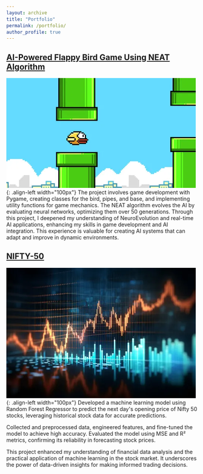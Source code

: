 ```yaml
---
layout: archive
title: "Portfolio"
permalink: /portfolio/
author_profile: true
---
```


## [AI-Powered Flappy Bird Game Using NEAT Algorithm](https://github.com/Nexalyze/AI-Powered-Flappy-Bird-Game-Using-NEAT-Algorithm)

![Flappy](/images/flappy.webp){: .align-left width="100px"}
The project involves game development with Pygame, creating classes for the bird, pipes, and base, and implementing utility functions for game mechanics. The NEAT algorithm evolves the AI by evaluating neural networks, optimizing them over 50 generations. Through this project, I deepened my understanding of NeuroEvolution and real-time AI applications, enhancing my skills in game development and AI integration. This experience is valuable for creating AI systems that can adapt and improve in dynamic environments.


## [NIFTY-50](https://github.com/Nexalyze/The-Nifty-50-Stock-Prediction-using-Machine-Learning)

![Nifty-50](/images/nifty50.webp){: .align-left width="100px"}
Developed a machine learning model using Random Forest Regressor to predict the next day's opening price of Nifty 50 stocks, leveraging historical stock data for accurate predictions.

Collected and preprocessed data, engineered features, and fine-tuned the model to achieve high accuracy. Evaluated the model using MSE and R² metrics, confirming its reliability in forecasting stock prices.

This project enhanced my understanding of financial data analysis and the practical application of machine learning in the stock market. It underscores the power of data-driven insights for making informed trading decisions.
